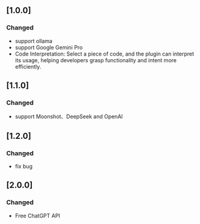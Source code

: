 <!-- Keep a Changelog guide -> https://keepachangelog.com -->

## [1.0.0]
### Changed
- support ollama
- support Google Gemini Pro
- Code Interpretation: Select a piece of code, and the plugin can interpret its usage, helping developers grasp functionality and intent more efficiently.

## [1.1.0]
### Changed
- support Moonshot、DeepSeek and OpenAI


## [1.2.0]
### Changed
- fix bug

## [2.0.0]
### Changed
- Free ChatGPT API